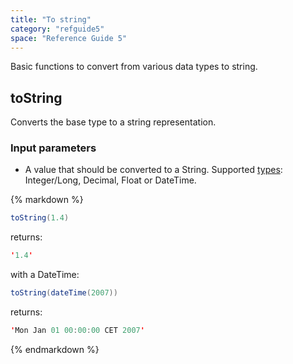 ```yaml
---
title: "To string"
category: "refguide5"
space: "Reference Guide 5"
---
```



Basic functions to convert from various data types to string.

## toString

Converts the base type to a string representation.

### Input parameters

*   A value that should be converted to a String. Supported [types](Data+Types): Integer/Long, Decimal, Float or DateTime.

<div class="alert alert-info">{% markdown %}

```java
toString(1.4)

```

returns:

```java
'1.4'

```

with a DateTime:

```java
toString(dateTime(2007))

```

returns:

```java
'Mon Jan 01 00:00:00 CET 2007'

```

{% endmarkdown %}</div>